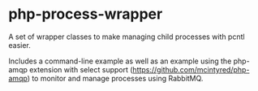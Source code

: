 php-process-wrapper
===================

A set of wrapper classes to make managing child processes with pcntl easier.

Includes a command-line example as well as an example using the php-amqp extension with
select support (https://github.com/mcintyred/php-amqp) to monitor and manage processes
using RabbitMQ.
